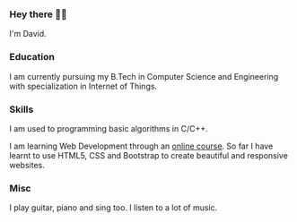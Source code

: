 ### Hey there 👋👀

I'm David.

### Education

I am currently pursuing my B.Tech in Computer Science and Engineering with specialization in Internet of Things.

### Skills

I am used to programming basic algorithms in C/C++. 

I am learning Web Development through an [online course](https://www.udemy.com/course/the-complete-web-development-bootcamp/). So far I have learnt to use HTML5, CSS and Bootstrap to create beautiful and responsive websites.

### Misc

I play guitar, piano and sing too. I listen to a lot of music.
